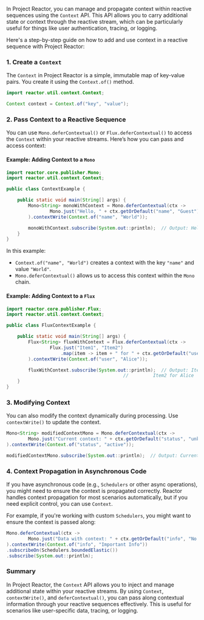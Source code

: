In Project Reactor, you can manage and propagate context within reactive sequences using the `Context` API. This API allows you to carry additional state or context through the reactive stream, which can be particularly useful for things like user authentication, tracing, or logging.

Here's a step-by-step guide on how to add and use context in a reactive sequence with Project Reactor:

### 1. **Create a `Context`**

The `Context` in Project Reactor is a simple, immutable map of key-value pairs. You create it using the `Context.of()` method.

```java
import reactor.util.context.Context;

Context context = Context.of("key", "value");
```

### 2. **Pass Context to a Reactive Sequence**

You can use `Mono.deferContextual()` or `Flux.deferContextual()` to access the `Context` within your reactive streams. Here’s how you can pass and access context:

#### Example: Adding Context to a `Mono`

```java
import reactor.core.publisher.Mono;
import reactor.util.context.Context;

public class ContextExample {

    public static void main(String[] args) {
        Mono<String> monoWithContext = Mono.deferContextual(ctx ->
                Mono.just("Hello, " + ctx.getOrDefault("name", "Guest"))
        ).contextWrite(Context.of("name", "World"));

        monoWithContext.subscribe(System.out::println);  // Output: Hello, World
    }
}
```

In this example:
- `Context.of("name", "World")` creates a context with the key `"name"` and value `"World"`.
- `Mono.deferContextual()` allows us to access this context within the `Mono` chain.

#### Example: Adding Context to a `Flux`

```java
import reactor.core.publisher.Flux;
import reactor.util.context.Context;

public class FluxContextExample {

    public static void main(String[] args) {
        Flux<String> fluxWithContext = Flux.deferContextual(ctx ->
                Flux.just("Item1", "Item2")
                    .map(item -> item + " for " + ctx.getOrDefault("user", "Guest"))
        ).contextWrite(Context.of("user", "Alice"));

        fluxWithContext.subscribe(System.out::println);  // Output: Item1 for Alice
                                           //         Item2 for Alice
    }
}
```

### 3. **Modifying Context**

You can also modify the context dynamically during processing. Use `contextWrite()` to update the context.

```java
Mono<String> modifiedContextMono = Mono.deferContextual(ctx ->
        Mono.just("Current context: " + ctx.getOrDefault("status", "unknown"))
).contextWrite(Context.of("status", "active"));

modifiedContextMono.subscribe(System.out::println);  // Output: Current context: active
```

### 4. **Context Propagation in Asynchronous Code**

If you have asynchronous code (e.g., `Schedulers` or other async operations), you might need to ensure the context is propagated correctly. Reactor handles context propagation for most scenarios automatically, but if you need explicit control, you can use `Context`.

For example, if you're working with custom `Schedulers`, you might want to ensure the context is passed along:

```java
Mono.deferContextual(ctx ->
        Mono.just("Data with context: " + ctx.getOrDefault("info", "No Info"))
).contextWrite(Context.of("info", "Important Info"))
.subscribeOn(Schedulers.boundedElastic())
.subscribe(System.out::println);
```

### Summary

In Project Reactor, the `Context` API allows you to inject and manage additional state within your reactive streams. By using `Context`, `contextWrite()`, and `deferContextual()`, you can pass along contextual information through your reactive sequences effectively. This is useful for scenarios like user-specific data, tracing, or logging.